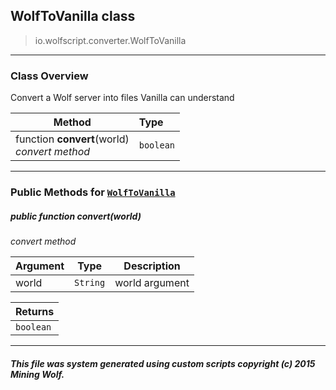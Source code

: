 ## WolfToVanilla __class__

>io.wolfscript.converter.WolfToVanilla

---

### Class Overview

Convert a Wolf server into files Vanilla can understand

Method | Type   
--- | :--- 
 function __convert__(world) <br> _convert method_ | `boolean`



---


### Public Methods for [`WolfToVanilla`](WolfToVanilla.md)

##### <a id='convert'></a>public  function __convert__(world)

_convert method_

Argument | Type | Description  
--- | --- | --- 
world | `String` | world argument

Returns | 
--- | 
`boolean` |


---


##### This file was system generated using custom scripts copyright (c) 2015 Mining Wolf.
	

